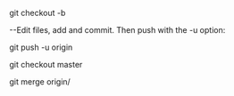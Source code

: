 git checkout -b <branch>

--Edit files, add and commit. Then push with the -u option:

git push -u origin <branch>

git checkout master

git merge origin/<branch>